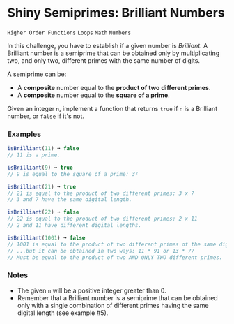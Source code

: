 # Shiny Semiprimes: Brilliant Numbers

`Higher Order Functions` `Loops` `Math` `Numbers`

In this challenge, you have to establish if a given number is _Brilliant_. A Brilliant number is a semiprime that can be obtained only by multiplicating two, and only two, different primes with the same number of digits.

A semiprime can be:

- A **composite** number equal to the **product of two different primes**.
- A **composite** number equal to the **square of a prime**.

Given an integer `n`, implement a function that returns `true` if `n` is a Brilliant number, or `false` if it's not.

### Examples

```js
isBrilliant(11) ➞ false
// 11 is a prime.

isBrilliant(9) ➞ true
// 9 is equal to the square of a prime: 3²

isBrilliant(21) ➞ true
// 21 is equal to the product of two different primes: 3 x 7
// 3 and 7 have the same digital length.

isBrilliant(22) ➞ false
// 22 is equal to the product of two different primes: 2 x 11
// 2 and 11 have different digital lengths.

isBrilliant(1001) ➞ false
// 1001 is equal to the product of two different primes of the same digital length...
// ...but it can be obtained in two ways: 11 * 91 or 13 * 77
// Must be equal to the product of two AND ONLY TWO different primes.
```

### Notes

- The given `n` will be a positive integer greater than 0.
- Remember that a Brilliant number is a semiprime that can be obtained only with a single combination of different primes having the same digital length (see example #5).
